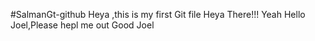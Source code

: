 #SalmanGt-github
Heya ,this is my first Git file
Heya There!!!
Yeah
Hello Joel,Please hepl me out
Good Joel
